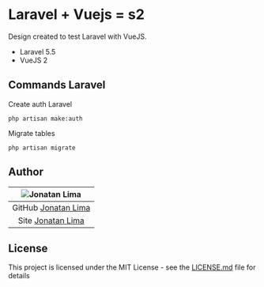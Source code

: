 # Laravel + Vuejs = s2

Design created to test Laravel with VueJS.

* Laravel 5.5
* VueJS 2

## Commands Laravel

Create auth Laravel

```unix
php artisan make:auth
```

Migrate tables

```unix
php artisan migrate
```

## Author

| ![Jonatan Lima](https://avatars3.githubusercontent.com/u/9246888?s=400&u=811a19c46d1db0eb97b3167f607e4cbbd0a488ca&v=4&s=)|
|:-------------------------:|
|GitHub  [Jonatan Lima](https://github.com/JonatanLima)  |
|Site  [Jonatan Lima](https://jonatanlima.com/)  |

## License

This project is licensed under the MIT License - see the [LICENSE.md](LICENSE.md) file for details
